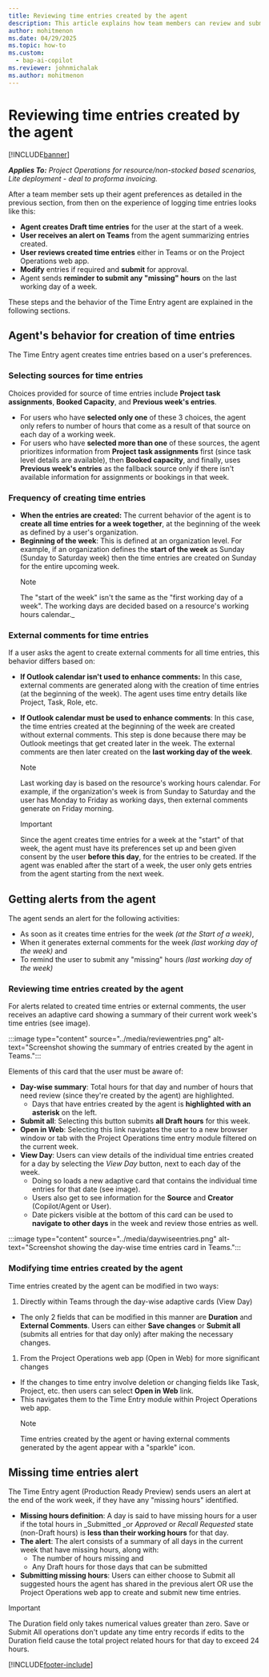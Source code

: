 ```yaml
---
title: Reviewing time entries created by the agent
description: This article explains how team members can review and submit time entries created by the agent.
author: mohitmenon
ms.date: 04/29/2025
ms.topic: how-to
ms.custom: 
  - bap-ai-copilot 
ms.reviewer: johnmichalak
ms.author: mohitmenon
---
```


# Reviewing time entries created by the agent

[!INCLUDE[banner](../includes/banner.md)]

_**Applies To:** Project Operations for resource/non-stocked based scenarios, Lite deployment - deal to proforma invoicing._

After a team member sets up their agent preferences as detailed in the previous section, from then on the experience of logging time entries looks like this:

- **Agent creates Draft time entries** for the user at the start of a week.
- **User receives an alert on Teams** from the agent summarizing entries created.
- **User reviews created time entries** either in Teams or on the Project Operations web app.
- **Modify** entries if required and **submit** for approval.
- Agent sends **reminder to submit any "missing" hours** on the last working day of a week.

These steps and the behavior of the Time Entry agent are explained in the following sections.

## Agent's behavior for creation of time entries

The Time Entry agent creates time entries based on a user's preferences. 

### Selecting sources for time entries

Choices provided for source of time entries include **Project task assignments**, **Booked Capacity**, and **Previous week's entries**. 
- For users who have **selected only one** of these 3 choices, the agent only refers to number of hours that come as a result of that source on each day of a working week.
- For users who have **selected more than one** of these sources, the agent prioritizes information from **Project task assignments** first (since task level details are available), then **Booked capacity**, and finally, uses **Previous week's entries** as the fallback source only if there isn't available information for assignments or bookings in that week.

### Frequency of creating time entries

- **When the entries are created:** The current behavior of the agent is to **create all time entries for a week together**, at the beginning of the week as defined by a user's organization.
- **Beginning of the week**: This is defined at an organization level. For example, if an organization defines the **start of the week** as Sunday (Sunday to Saturday week) then the time entries are created on Sunday for the entire upcoming week.
  > [!NOTE]
  > The "start of the week" isn't the same as the "first working day of a week". The working days are decided based on a resource's working hours calendar._

### External comments for time entries

If a user asks the agent to create external comments for all time entries, this behavior differs based on:
- **If Outlook calendar isn't used to enhance comments:** In this case, external comments are generated along with the creation of time entries (at the beginning of the week). The agent uses time entry details like Project, Task, Role, etc.
- **If Outlook calendar must be used to enhance comments**: In this case, the time entries created at the beginning of the week are created without external comments. This step is done because there may be Outlook meetings that get created later in the week. The external comments are then later created on the **last working day of the week**.
  > [!NOTE]
  > Last working day is based on the resource's working hours calendar. For example, if the organization's week is from Sunday to Saturday and the user has Monday to Friday as working days, then external comments  generate on Friday morning.
 
  > [!IMPORTANT]
  > Since the agent creates time entries for a week at the "start" of that week, the agent must have its preferences set up and been given consent by the user **before this day**, for the entries to be created. If the agent was enabled after the start of a week, the user only gets entries from the agent starting from the next week.

## Getting alerts from the agent 

The agent sends an alert for the following activities:
- As soon as it creates time entries for the week _(at the Start of a week)_,
- When it generates external comments for the week _(last working day of the week)_ and
- To remind the user to submit any "missing" hours _(last working day of the week)_

### Reviewing time entries created by the agent

For alerts related to created time entries or external comments, the user receives an adaptive card showing a summary of their current work week's time entries (see image).

:::image type="content" source="../media/reviewentries.png" alt-text="Screenshot showing the summary of entries created by the agent in Teams.":::  

Elements of this card that the user must be aware of:
- **Day-wise summary**: Total hours for that day and number of hours that need review (since they're created by the agent) are highlighted.
  - Days that have entries created by the agent is **highlighted with an asterisk** on the left.
- **Submit all**: Selecting this button submits **all Draft hours** for this week.
- **Open in Web**: Selecting this link navigates the user to a new browser window or tab with the Project Operations time entry module filtered on the current week.
- **View Day**: Users can view details of the individual time entries created for a day by selecting the _View Day_ button, next to each day of the week.
  - Doing so loads a new adaptive card that contains the individual time entries for that date (see image).
  - Users also get to see information for the **Source** and **Creator** (Copilot/Agent or User).
  - Date pickers visible at the bottom of this card can be used to **navigate to other days** in the week and review those entries as well.

:::image type="content" source="../media/daywiseentries.png" alt-text="Screenshot showing the day-wise time entries card in Teams.":::

### Modifying time entries created by the agent

Time entries created by the agent can be modified in two ways:
1. Directly within Teams through the day-wise adaptive cards (View Day)
  - The only 2 fields that can be modified in this manner are **Duration** and **External Comments**. 
Users can either **Save changes** or **Submit all** (submits all entries for that day only) after making the necessary changes.

1. From the Project Operations web app (Open in Web) for more significant changes
  - If the changes to time entry involve deletion or changing fields like Task, Project, etc. then users can select **Open in Web** link.
  - This navigates them to the Time Entry module within Project Operations web app.
    > [!NOTE]
    > Time entries created by the agent or having external comments generated by the agent appear with a "sparkle" icon.

## Missing time entries alert

The Time Entry agent (Production Ready Preview) sends users an alert at the end of the work week, if they have any "missing hours" identified.
- **Missing hours definition**: A day is said to have missing hours for a user if the total hours in _Submitted _or _Approved_ or _Recall Requested_ state (non-Draft hours) is **less than their working hours** for that day.
- **The alert**: The alert consists of a summary of all days in the current week that have missing hours, along with: 
  - The number of hours missing and
  - Any Draft hours for those days that can be submitted
- **Submitting missing hours**: Users can either choose to Submit all suggested hours the agent has shared in the previous alert OR use the Project Operations web app to create and submit new time entries.

> [!IMPORTANT]
> The Duration field only takes numerical values greater than zero. 
> Save or Submit All operations don't update any time entry records if edits to the Duration field cause the total project related hours for that day to exceed 24 hours.

 [!INCLUDE[footer-include](../includes/footer-banner.md)]
